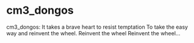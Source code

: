 # cm3_dongos
cm3_dongos:  It takes a brave heart to resist temptation To take the easy way and reinvent the wheel. Reinvent the wheel Reinvent the wheel...
